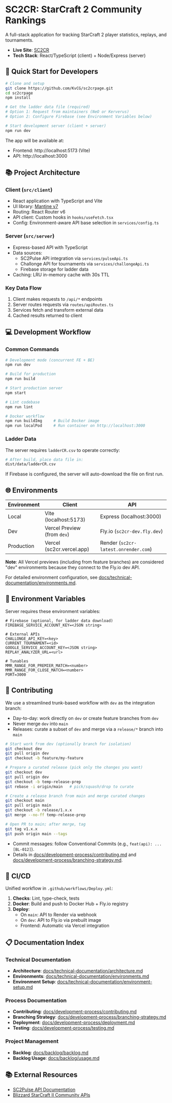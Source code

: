 # SC2CR: StarCraft 2 Community Rankings

A full-stack application for tracking StarCraft 2 player statistics, replays, and tournaments.

- **Live Site**: [SC2CR](https://sc2cr.vercel.app/)
- **Tech Stack**: React/TypeScript (client) + Node/Express (server)

## 🚀 Quick Start for Developers

```bash
# Clone and setup
git clone https://github.com/KvCG/sc2crpage.git
cd sc2crpage
npm install

# Get the ladder data file (required)
# Option 1: Request from maintainers (NeO or Kerverus)
# Option 2: Configure Firebase (see Environment Variables below)

# Start development server (client + server)
npm run dev
```

The app will be available at:
- Frontend: http://localhost:5173 (Vite)
- API: http://localhost:3000

## 📚 Project Architecture

### Client (`src/client`)
- React application with TypeScript and Vite
- UI library: [Mantine v7](https://mantine.dev/)
- Routing: React Router v6
- API client: Custom hooks in `hooks/useFetch.tsx`
- Config: Environment-aware API base selection in `services/config.ts`

### Server (`src/server`)
- Express-based API with TypeScript
- Data sources:
  - SC2Pulse API integration via `services/pulseApi.ts`
  - Challonge API for tournaments via `services/challongeApi.ts`
  - Firebase storage for ladder data
- Caching: LRU in-memory cache with 30s TTL

### Key Data Flow
1. Client makes requests to `/api/*` endpoints
2. Server routes requests via `routes/apiRoutes.ts`
3. Services fetch and transform external data
4. Cached results returned to client

## 💻 Development Workflow

### Common Commands

```bash
# Development mode (concurrent FE + BE)
npm run dev

# Build for production
npm run build

# Start production server
npm start

# Lint codebase
npm run lint

# Docker workflow
npm run buildImg     # Build Docker image
npm run localPod     # Run container on http://localhost:3000
```

### Ladder Data

The server requires `ladderCR.csv` to operate correctly:

```bash
# After build, place data file in:
dist/data/ladderCR.csv
```

If Firebase is configured, the server will auto-download the file on first run.

## 🌐 Environments

| Environment | Client                           | API                                   |
|-------------|----------------------------------|---------------------------------------|
| Local       | Vite (localhost:5173)            | Express (localhost:3000)              |
| Dev         | Vercel Preview (from `dev`)      | Fly.io (`sc2cr-dev.fly.dev`)          |
| Production  | Vercel (sc2cr.vercel.app)        | Render (`sc2cr-latest.onrender.com`) |

**Note**: All Vercel previews (including from feature branches) are considered "dev" environments because they connect to the Fly.io dev API.

For detailed environment configuration, see [docs/technical-documentation/environments.md](docs/technical-documentation/environments.md).

## 🔧 Environment Variables

Server requires these environment variables:

```
# Firebase (optional, for ladder data download)
FIREBASE_SERVICE_ACCOUNT_KEY=<JSON string>

# External APIs
CHALLONGE_API_KEY=<key>
CURRENT_TOURNAMENT=<id>
GOOGLE_SERVICE_ACCOUNT_KEY=<JSON string>
REPLAY_ANALYZER_URL=<url>

# Tunables
MMR_RANGE_FOR_PREMIER_MATCH=<number>
MMR_RANGE_FOR_CLOSE_MATCH=<number>
PORT=3000
```

## 🤝 Contributing

We use a streamlined trunk-based workflow with `dev` as the integration branch:

- Day-to-day: work directly on `dev` or create feature branches from `dev`
- Never merge `dev` into `main`
- Releases: curate a subset of `dev` and merge via a `release/*` branch into `main`

```bash
# Start work from dev (optionally branch for isolation)
git checkout dev
git pull origin dev
git checkout -b feature/my-feature

# Prepare a curated release (pick only the changes you want)
git checkout dev
git pull origin dev
git checkout -b temp-release-prep
git rebase -i origin/main   # pick/squash/drop to curate

# Create a release branch from main and merge curated changes
git checkout main
git pull origin main
git checkout -b release/1.x.x
git merge --no-ff temp-release-prep

# Open PR to main; after merge, tag
git tag v1.x.x
git push origin main --tags
```

- Commit messages: follow Conventional Commits (e.g., `feat(api): ... [BL-012]`).
- Details in [docs/development-process/contributing.md](docs/development-process/contributing.md) and
  [docs/development-process/branching-strategy.md](docs/development-process/branching-strategy.md).

## 🔄 CI/CD

Unified workflow in `.github/workflows/Deploy.yml`:

1. **Checks**: Lint, type-check, tests
2. **Docker**: Build and push to Docker Hub + Fly.io registry
3. **Deploy**:
   - On `main`: API to Render via webhook
   - On `dev`: API to Fly.io via prebuilt image
   - Frontend: Automatic via Vercel integration

## 📋 Documentation Index

### Technical Documentation
- **Architecture**: [docs/technical-documentation/architecture.md](docs/technical-documentation/architecture.md)
- **Environments**: [docs/technical-documentation/environments.md](docs/technical-documentation/environments.md)
- **Environment Setup**: [docs/technical-documentation/environment-setup.md](docs/technical-documentation/environment-setup.md)

### Process Documentation
- **Contributing**: [docs/development-process/contributing.md](docs/development-process/contributing.md)
- **Branching Strategy**: [docs/development-process/branching-strategy.md](docs/development-process/branching-strategy.md)
- **Deployment**: [docs/development-process/deployment.md](docs/development-process/deployment.md)
- **Testing**: [docs/development-process/testing.md](docs/development-process/testing.md)

### Project Management
- **Backlog**: [docs/backlog/backlog.md](docs/backlog/backlog.md)
- **Backlog Usage**: [docs/backlog/usage.md](docs/backlog/usage.md)

## 📚 External Resources

- [SC2Pulse API Documentation](https://sc2pulse.nephest.com/sc2/doc/swagger-ui/index.html)
- [Blizzard StarCraft II Community APIs](https://develop.battle.net/documentation/starcraft-2/community-apis)